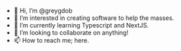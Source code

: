 - 👋 Hi, I’m @greygdob
- 👀 I’m interested in creating software to help the masses.
- 🌱 I’m currently learning Typescript and NextJS.
- 💞️ I’m looking to collaborate on anything!
- 📫 How to reach me; here.
